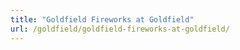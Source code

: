 ```yaml
---
title: "Goldfield Fireworks at Goldfield"
url: /goldfield/goldfield-fireworks-at-goldfield/
---
```

